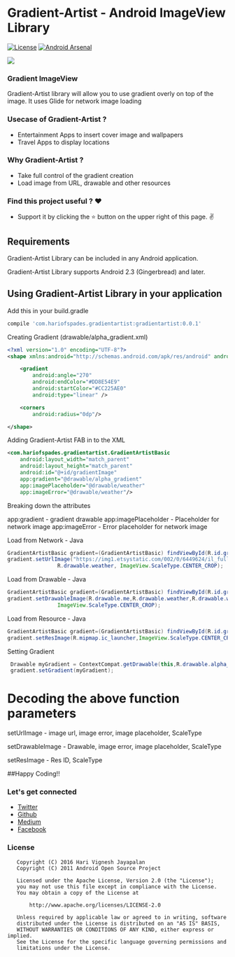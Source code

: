 # Gradient-Artist - Android ImageView Library

[![License](https://img.shields.io/badge/license-Apache%202.0-blue.svg)](https://github.com/Hariofspades/IncDec/blob/master/LICENSE)
[![Android Arsenal](https://img.shields.io/badge/Android%20Arsenal-IncDec-blue.svg?style=flat)](https://android-arsenal.com/details/1/4784)

<img src=https://raw.githubusercontent.com/Hariofspades/Gradient-Artist/master/assets/wallpaper.png >

### Gradient ImageView 

Gradient-Artist library will allow you to use gradient overly on top of the image. It uses Glide for network image loading


### Usecase of Gradient-Artist ?
* Entertainment Apps to insert cover image and wallpapers
* Travel Apps to display locations 

### Why Gradient-Artist ?
* Take full control of the gradient creation
* Load image from URL, drawable and other resources

### Find this project useful ? :heart:
* Support it by clicking the :star: button on the upper right of this page. :v:

## Requirements

Gradient-Artist Library can be included in any Android application. 

Gradient-Artist Library supports Android 2.3 (Gingerbread) and later. 

## Using Gradient-Artist Library in your application

Add this in your build.gradle
```groovy
compile 'com.hariofspades.gradientartist:gradientartist:0.0.1'
```
Creating Gradient (drawable/alpha_gradient.xml)
```xml
<?xml version="1.0" encoding="UTF-8"?>
<shape xmlns:android="http://schemas.android.com/apk/res/android" android:shape="rectangle" >

    <gradient
        android:angle="270"
        android:endColor="#DD8E54E9"
        android:startColor="#CC225AE0"
        android:type="linear" />

    <corners
        android:radius="0dp"/>

</shape>
```

Adding Gradient-Artist FAB in to the XML
```xml
<com.hariofspades.gradientartist.GradientArtistBasic
    android:layout_width="match_parent"
    android:layout_height="match_parent"
    android:id="@+id/gradientImage"
    app:gradient="@drawable/alpha_gradient"
    app:imagePlaceholder="@drawable/weather"
    app:imageError="@drawable/weather"/>
```
Breaking down the attributes

app:gradient - gradient drawable
app:imagePlaceholder - Placeholder  for network image
app:imageError - Error placeholder for network  image

Load from Network - Java
```java
GradientArtistBasic gradient=(GradientArtistBasic) findViewById(R.id.gradientImage);
gradient.setUrlImage("https://img1.etsystatic.com/002/0/6449624/il_fullxfull.382134677_so6e.jpg",R.drawable.weather,
                R.drawable.weather, ImageView.ScaleType.CENTER_CROP);
```
Load from Drawable - Java
```java
GradientArtistBasic gradient=(GradientArtistBasic) findViewById(R.id.gradientImage);
gradient.setDrawableImage(R.drawable.me,R.drawable.weather,R.drawable.weather,
                ImageView.ScaleType.CENTER_CROP);
```
Load from Resource - Java
```java
GradientArtistBasic gradient=(GradientArtistBasic) findViewById(R.id.gradientImage);
gradient.setResImage(R.mipmap.ic_launcher,ImageView.ScaleType.CENTER_CROP);
```
Setting Gradient
```java
 Drawable myGradient = ContextCompat.getDrawable(this,R.drawable.alpha_gradient);
 gradient.setGradient(myGradient);
```

# Decoding the above function parameters

setUrlImage - image url, image error, image placeholder, ScaleType

setDrawableImage - Drawable, image error, image placeholder, ScaleType

setResImage - Res ID, ScaleType


##Happy Coding!!

### Let's get connected
- [Twitter](https://twitter.com/HariOfSpades)
- [Github](https://github.com/Hariofspades)
- [Medium](http://medium.com/@harivigneshjayapalan)
- [Facebook](http://facebook.com/Hari.Vignesh.J)

### License
```
   Copyright (C) 2016 Hari Vignesh Jayapalan
   Copyright (C) 2011 Android Open Source Project

   Licensed under the Apache License, Version 2.0 (the "License");
   you may not use this file except in compliance with the License.
   You may obtain a copy of the License at

       http://www.apache.org/licenses/LICENSE-2.0

   Unless required by applicable law or agreed to in writing, software
   distributed under the License is distributed on an "AS IS" BASIS,
   WITHOUT WARRANTIES OR CONDITIONS OF ANY KIND, either express or implied.
   See the License for the specific language governing permissions and
   limitations under the License.
```
